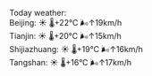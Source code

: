 Today weather:  
Beijing: ☀️   🌡️+22°C 🌬️↑19km/h  
Tianjin: ☀️   🌡️+20°C 🌬️↑15km/h  
Shijiazhuang: ☀️   🌡️+19°C 🌬️↑16km/h  
Tangshan: ☀️   🌡️+16°C 🌬️↑17km/h  
